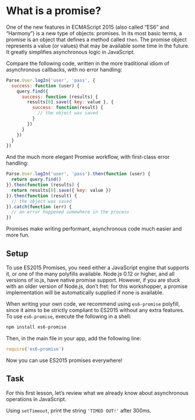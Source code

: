 # What is a promise?

One of the new features in ECMAScript 2015 (also called “ES6” and “Harmony”) is
a new type of objects: promises. In its most basic terms, a promise is an
object that defines a method called `then`. The promise object represents a
value (or values) that may be available some time in the future.  It greatly
simplifies asynchronous logic in JavaScript.

Compare the following code, written in the more traditional idiom of
asynchronous callbacks, with no error handling:

```js
Parse.User.logIn('user', 'pass', {
  success: function (user) {
    query.find({
      success: function (results) {
        results[0].save({ key: value }, {
          success: function(result) {
            // the object was saved
          }
        })
      }
    })
  }
})
```

And the much more elegant Promise workflow, with first-class error handling:

```js
Parse.User.logIn('user', 'pass').then(function (user) {
  return query.find()
}).then(function (results) {
  return results[0].save({ key: value })
}).then(function (result) {
  // the object was saved
}).catch(function (err) {
  // an error happened somewhere in the process
})
```

Promises make writing performant, asynchronous code much easier and more fun.

## Setup

To use ES2015 Promises, you need either a JavaScript engine that supports it,
or one of the many polyfills available. Node.js 0.12 or higher, and all
versions of io.js, have native promise support. However, if you are stuck with
an older version of Node.js, don’t fret: for this workshopper, a promise
implementation will be automatically supplied if none is available.

When writing your own code, we recommend using `es6-promise` polyfill, since it
aims to be strictly compliant to ES2015 without any extra features. To use
`es6-promise`, execute the following in a shell:

```sh
npm install es6-promise
```

Then, in the main file in your app, add the following line:

```js
require('es6-promise')
```

Now you can use ES2015 promises everywhere!

## Task

For this first lesson, let’s review what we already know about asynchronous
operations in JavaScript.

Using `setTimeout`, print the string `'TIMED OUT!'` after 300ms.
